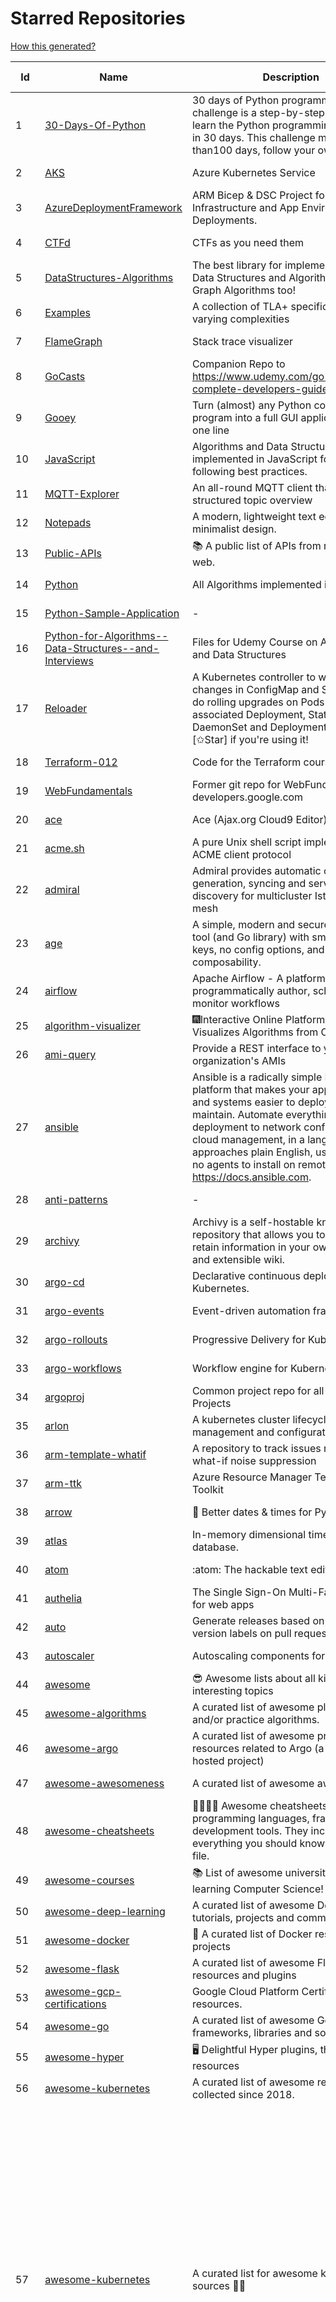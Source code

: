 # Starred Repositories  
[How this generated?](../master/USAGE.md)  
  
| Id 			| Name			| Description | Star Counts | Topics/Tags   | Last Updated 	|  
| ----------- | ----------- 	| ----------- | ----------- | ----------- 	| -----------   |  
|1|[30-Days-Of-Python](https://github.com/Asabeneh/30-Days-Of-Python.git)|30 days of Python programming challenge is a step-by-step guide to learn the Python programming language in 30 days. This challenge may take more than100 days, follow your own pace. |16274||17-11-2021|  
|2|[AKS](https://github.com/Azure/AKS.git)|Azure Kubernetes Service|1617||7-11-2022|  
|3|[AzureDeploymentFramework](https://github.com/brwilkinson/AzureDeploymentFramework.git)|ARM Bicep & DSC Project for Azure Infrastructure and App Environment Deployments.|81||12-9-2022|  
|4|[CTFd](https://github.com/CTFd/CTFd.git)|CTFs as you need them|4310||6-11-2022|  
|5|[DataStructures-Algorithms](https://github.com/rachitiitr/DataStructures-Algorithms.git)|The best library for implementation of all Data Structures and Algorithms - Trees + Graph Algorithms too!|2399|||  
|6|[Examples](https://github.com/tlaplus/Examples.git)|A collection of TLA+ specifications of varying complexities|984||1-10-2022|  
|7|[FlameGraph](https://github.com/brendangregg/FlameGraph.git)|Stack trace visualizer|13847||18-9-2022|  
|8|[GoCasts](https://github.com/StephenGrider/GoCasts.git)|Companion Repo to https://www.udemy.com/go-the-complete-developers-guide/|1815||25-8-2017|  
|9|[Gooey](https://github.com/chriskiehl/Gooey.git)|Turn (almost) any Python command line program into a full GUI application with one line|16896||8-5-2022|  
|10|[JavaScript](https://github.com/TheAlgorithms/JavaScript.git)|Algorithms and Data Structures implemented in JavaScript for beginners, following best practices.|23689||13-11-2022|  
|11|[MQTT-Explorer](https://github.com/thomasnordquist/MQTT-Explorer.git)|An all-round MQTT client that provides a structured topic overview|2040||27-2-2022|  
|12|[Notepads](https://github.com/0x7c13/Notepads.git)|A modern, lightweight text editor with a minimalist design.|6859||7-6-2022|  
|13|[Public-APIs](https://github.com/n0shake/Public-APIs.git)|📚 A public list of APIs from round the web.|19102||11-11-2022|  
|14|[Python](https://github.com/TheAlgorithms/Python.git)|All Algorithms implemented in Python|148088||10-11-2022|  
|15|[Python-Sample-Application](https://github.com/uber/Python-Sample-Application.git)|-|362||9-3-2015|  
|16|[Python-for-Algorithms--Data-Structures--and-Interviews](https://github.com/jmportilla/Python-for-Algorithms--Data-Structures--and-Interviews.git)|Files for Udemy Course on Algorithms and Data Structures|2186||1-7-2022|  
|17|[Reloader](https://github.com/stakater/Reloader.git)|A Kubernetes controller to watch changes in ConfigMap and Secrets and do rolling upgrades on Pods with their associated Deployment, StatefulSet, DaemonSet and DeploymentConfig – [✩Star] if you're using it!|4305||10-10-2022|  
|18|[Terraform-012](https://github.com/addamstj/Terraform-012.git)|Code for the Terraform course|75||6-7-2020|  
|19|[WebFundamentals](https://github.com/google/WebFundamentals.git)|Former git repo for WebFundamentals on developers.google.com|13576||10-8-2022|  
|20|[ace](https://github.com/ajaxorg/ace.git)|Ace (Ajax.org Cloud9 Editor)|25060||11-11-2022|  
|21|[acme.sh](https://github.com/acmesh-official/acme.sh.git)|A pure Unix shell script implementing ACME client protocol|29200||24-10-2022|  
|22|[admiral](https://github.com/istio-ecosystem/admiral.git)|Admiral provides automatic configuration generation, syncing and service discovery for multicluster Istio service mesh|490||9-11-2022|  
|23|[age](https://github.com/FiloSottile/age.git)|A simple, modern and secure encryption tool (and Go library) with small explicit keys, no config options, and UNIX-style composability.|12038||28-10-2022|  
|24|[airflow](https://github.com/apache/airflow.git)|Apache Airflow - A platform to programmatically author, schedule, and monitor workflows|28152||13-11-2022|  
|25|[algorithm-visualizer](https://github.com/algorithm-visualizer/algorithm-visualizer.git)|:fireworks:Interactive Online Platform that Visualizes Algorithms from Code|40409||13-4-2022|  
|26|[ami-query](https://github.com/intuit/ami-query.git)|Provide a REST interface to your organization's AMIs|39||31-8-2020|  
|27|[ansible](https://github.com/ansible/ansible.git)|Ansible is a radically simple IT automation platform that makes your applications and systems easier to deploy and maintain. Automate everything from code deployment to network configuration to cloud management, in a language that approaches plain English, using SSH, with no agents to install on remote systems. https://docs.ansible.com.|55406||11-11-2022|  
|28|[anti-patterns](https://github.com/tonybaloney/anti-patterns.git)|-|111||15-7-2022|  
|29|[archivy](https://github.com/archivy/archivy.git)|Archivy is a self-hostable knowledge repository that allows you to learn and retain information in your own personal and extensible wiki.|2930||8-9-2022|  
|30|[argo-cd](https://github.com/argoproj/argo-cd.git)|Declarative continuous deployment for Kubernetes.|11206||9-11-2022|  
|31|[argo-events](https://github.com/argoproj/argo-events.git)|Event-driven automation framework|1724||12-11-2022|  
|32|[argo-rollouts](https://github.com/argoproj/argo-rollouts.git)|Progressive Delivery for Kubernetes|1797||12-11-2022|  
|33|[argo-workflows](https://github.com/argoproj/argo-workflows.git)|Workflow engine for Kubernetes|12046||13-11-2022|  
|34|[argoproj](https://github.com/argoproj/argoproj.git)|Common project repo for all Argo Projects|361||11-10-2022|  
|35|[arlon](https://github.com/arlonproj/arlon.git)|A kubernetes cluster lifecycle management and configuration tool|103||11-11-2022|  
|36|[arm-template-whatif](https://github.com/Azure/arm-template-whatif.git)|A repository to track issues related to what-if noise suppression|65||2-8-2022|  
|37|[arm-ttk](https://github.com/Azure/arm-ttk.git)|Azure Resource Manager Template Toolkit|352||11-11-2022|  
|38|[arrow](https://github.com/arrow-py/arrow.git)|🏹 Better dates & times for Python|8115||3-11-2022|  
|39|[atlas](https://github.com/Netflix/atlas.git)|In-memory dimensional time series database.|3158||13-11-2022|  
|40|[atom](https://github.com/atom/atom.git)|:atom: The hackable text editor|58686||10-11-2022|  
|41|[authelia](https://github.com/authelia/authelia.git)|The Single Sign-On Multi-Factor portal for web apps|14635||13-11-2022|  
|42|[auto](https://github.com/intuit/auto.git)|Generate releases based on semantic version labels on pull requests.|1851||13-9-2022|  
|43|[autoscaler](https://github.com/kubernetes/autoscaler.git)|Autoscaling components for Kubernetes|6259||8-11-2022|  
|44|[awesome](https://github.com/sindresorhus/awesome.git)|😎 Awesome lists about all kinds of interesting topics|225374||27-9-2022|  
|45|[awesome-algorithms](https://github.com/tayllan/awesome-algorithms.git)|A curated list of awesome places to learn and/or practice algorithms.|12600||9-5-2022|  
|46|[awesome-argo](https://github.com/terrytangyuan/awesome-argo.git)|A curated list of awesome projects and resources related to Argo (a CNCF hosted project)|957||12-11-2022|  
|47|[awesome-awesomeness](https://github.com/bayandin/awesome-awesomeness.git)|A curated list of awesome awesomeness|29509||24-3-2022|  
|48|[awesome-cheatsheets](https://github.com/LeCoupa/awesome-cheatsheets.git)|👩‍💻👨‍💻 Awesome cheatsheets for popular programming languages, frameworks and development tools. They include everything you should know in one single file.|31284||28-8-2022|  
|49|[awesome-courses](https://github.com/prakhar1989/awesome-courses.git)|:books: List of awesome university courses for learning Computer Science!|43780||12-11-2022|  
|50|[awesome-deep-learning](https://github.com/ChristosChristofidis/awesome-deep-learning.git)|A curated list of awesome Deep Learning tutorials, projects and communities.|19745||8-5-2022|  
|51|[awesome-docker](https://github.com/veggiemonk/awesome-docker.git)|:whale: A curated list of Docker resources and projects|23375||4-11-2022|  
|52|[awesome-flask](https://github.com/humiaozuzu/awesome-flask.git)|A curated list of awesome Flask resources and plugins|10967||17-9-2019|  
|53|[awesome-gcp-certifications](https://github.com/sathishvj/awesome-gcp-certifications.git)|Google Cloud Platform Certification resources.|2825||3-11-2022|  
|54|[awesome-go](https://github.com/avelino/awesome-go.git)|A curated list of awesome Go frameworks, libraries and software|90669|||  
|55|[awesome-hyper](https://github.com/bnb/awesome-hyper.git)|🖥 Delightful Hyper plugins, themes, and resources|10091||13-7-2021|  
|56|[awesome-kubernetes](https://github.com/nubenetes/awesome-kubernetes.git)|A curated list of awesome references collected since 2018.|356||6-11-2022|  
|57|[awesome-kubernetes](https://github.com/ramitsurana/awesome-kubernetes.git)|A curated list for awesome kubernetes sources :ship::tada:|13217|kubernetes, minikube, meetup, resource, kubernetes-sources, google-cloud, kubernetes-cluster, deploy-kubernetes, aws, enterprise-kubernetes-products, monitoring-kubernetes, azure, schedule, google-kubernetes, docker, cloud-providers, books, machine-learning|12-10-2022|  
|58|[awesome-macOS](https://github.com/iCHAIT/awesome-macOS.git)|  A curated list of awesome applications, softwares, tools and shiny things for macOS.|13540||3-11-2022|  
|59|[awesome-machine-learning](https://github.com/josephmisiti/awesome-machine-learning.git)|A curated list of awesome Machine Learning frameworks, libraries and software.|56681||6-11-2022|  
|60|[awesome-macos-command-line](https://github.com/herrbischoff/awesome-macos-command-line.git)|Use your macOS terminal shell to do awesome things.|26562||2-9-2021|  
|61|[awesome-microservices](https://github.com/mfornos/awesome-microservices.git)|A curated list of Microservice Architecture related principles and technologies.|11559||1-9-2022|  
|62|[awesome-pentest](https://github.com/enaqx/awesome-pentest.git)|A collection of awesome penetration testing resources, tools and other shiny things|17215||25-8-2022|  
|63|[awesome-python](https://github.com/vinta/awesome-python.git)|A curated list of awesome Python frameworks, libraries, software and resources|146731||24-10-2022|  
|64|[awesome-python-applications](https://github.com/mahmoud/awesome-python-applications.git)|💿 Free software that works great, and also happens to be open-source Python. |14066||10-7-2022|  
|65|[awesome-readme](https://github.com/matiassingers/awesome-readme.git)|A curated list of awesome READMEs|13265||26-10-2022|  
|66|[awesome-sanic](https://github.com/mekicha/awesome-sanic.git)|A curated list of awesome Sanic resources and extensions|606||26-10-2022|  
|67|[awesome-selfhosted](https://github.com/awesome-selfhosted/awesome-selfhosted.git)|A list of Free Software network services and web applications which can be hosted on your own servers|108156||11-11-2022|  
|68|[awesome-shell](https://github.com/alebcay/awesome-shell.git)|A curated list of awesome command-line frameworks, toolkits, guides and gizmos. Inspired by awesome-php.|25450||27-4-2022|  
|69|[awesome-sre](https://github.com/dastergon/awesome-sre.git)|A curated list of Site Reliability and Production Engineering resources.|9182||8-10-2022|  
|70|[awesome-sysadmin](https://github.com/awesome-foss/awesome-sysadmin.git)|A curated list of amazingly awesome open source sysadmin resources.|15668||13-11-2022|  
|71|[awesome-vscode](https://github.com/viatsko/awesome-vscode.git)|🎨 A curated list of delightful VS Code packages and resources.|21398||11-8-2022|  
|72|[awless](https://github.com/wallix/awless.git)|A Mighty CLI for AWS|4876||10-12-2018|  
|73|[aws-cdk](https://github.com/aws/aws-cdk.git)|The AWS Cloud Development Kit is a framework for defining cloud infrastructure in code|9482||12-11-2022|  
|74|[aws-cli](https://github.com/aws/aws-cli.git)|Universal Command Line Interface for Amazon Web Services|13096||11-11-2022|  
|75|[aws-cloudformation-user-guide](https://github.com/awsdocs/aws-cloudformation-user-guide.git)|The open source version of the AWS CloudFormation User Guide|679||12-9-2022|  
|76|[aws-eks-best-practices](https://github.com/aws/aws-eks-best-practices.git)|A best practices guide for day 2 operations, including operational excellence, security, reliability, performance efficiency, and cost optimization.|1168||8-11-2022|  
|77|[aws-eks-kubernetes-masterclass](https://github.com/stacksimplify/aws-eks-kubernetes-masterclass.git)|AWS EKS Kubernetes - Masterclass   DevOps, Microservices|632||3-3-2022|  
|78|[aws-load-balancer-controller](https://github.com/kubernetes-sigs/aws-load-balancer-controller.git)|A Kubernetes controller for Elastic Load Balancers|3106||11-11-2022|  
|79|[azkaban](https://github.com/azkaban/azkaban.git)|Azkaban workflow manager.|4166||9-11-2022|  
|80|[azure-cli](https://github.com/Azure/azure-cli.git)|Azure Command-Line Interface|3310||11-11-2022|  
|81|[azure-docs-bicep-samples](https://github.com/Azure/azure-docs-bicep-samples.git)|-|40||1-11-2022|  
|82|[azure-functions-host](https://github.com/Azure/azure-functions-host.git)|The host/runtime that powers Azure Functions|1771||12-11-2022|  
|83|[azure-powershell](https://github.com/Azure/azure-powershell.git)|Microsoft Azure PowerShell|3353||11-11-2022|  
|84|[azure-quickstart-templates](https://github.com/Azure/azure-quickstart-templates.git)|Azure Quickstart Templates|12296||10-11-2022|  
|85|[azure-sdk-for-python](https://github.com/Azure/azure-sdk-for-python.git)|This repository is for active development of the Azure SDK for Python. For consumers of the SDK we recommend visiting our public developer docs at https://docs.microsoft.com/python/azure/ or our versioned developer docs at https://azure.github.io/azure-sdk-for-python. |3291||12-11-2022|  
|86|[azure4everyone-samples](https://github.com/MarczakIO/azure4everyone-samples.git)|-|198||12-2-2022|  
|87|[backstage](https://github.com/backstage/backstage.git)|Backstage is an open platform for building developer portals|19188||13-11-2022|  
|88|[badges](https://github.com/Naereen/badges.git)|:pencil: Markdown code for lots of small badges :ribbon: :pushpin: (shields.io, forthebadge.com etc) :sunglasses:. Contributions are welcome! Please add yours!|3628|||  
|89|[bat](https://github.com/sharkdp/bat.git)|A cat(1) clone with wings.|38098||4-11-2022|  
|90|[bcc](https://github.com/iovisor/bcc.git)|BCC - Tools for BPF-based Linux IO analysis, networking, monitoring, and more|15938||11-11-2022|  
|91|[benten](https://github.com/intuit/benten.git)|Chatbot Development Framework (with Slack integration for Jira and Jenkins)|130||31-3-2021|  
|92|[black](https://github.com/psf/black.git)|The uncompromising Python code formatter|30176||12-11-2022|  
|93|[blackfriday](https://github.com/russross/blackfriday.git)|Blackfriday: a markdown processor for Go|5039||27-10-2020|  
|94|[bokeh](https://github.com/bokeh/bokeh.git)|Interactive Data Visualization in the browser, from  Python|16885||13-11-2022|  
|95|[boto3](https://github.com/boto/boto3.git)|AWS SDK for Python|7690||11-11-2022|  
|96|[boulder](https://github.com/letsencrypt/boulder.git)|An ACME-based certificate authority, written in Go. |4459||9-11-2022|  
|97|[boundary](https://github.com/hashicorp/boundary.git)|Boundary enables identity-based access management for dynamic infrastructure. |3465||11-11-2022|  
|98|[brooklin](https://github.com/linkedin/brooklin.git)|An extensible distributed system for reliable nearline data streaming at scale|797||27-9-2022|  
|99|[brotli](https://github.com/google/brotli.git)|Brotli compression format|11615||25-10-2022|  
|100|[build-your-own-x](https://github.com/codecrafters-io/build-your-own-x.git)|Master programming by recreating your favorite technologies from scratch.|172102||29-10-2022|  
|101|[caddy](https://github.com/caddyserver/caddy.git)|Fast and extensible multi-platform HTTP/1-2-3 web server with automatic HTTPS|44227||8-11-2022|  
|102|[cdk8s](https://github.com/cdk8s-team/cdk8s.git)|Define Kubernetes native apps and abstractions using object-oriented programming|3309||13-11-2022|  
|103|[cdnjs](https://github.com/cdnjs/cdnjs.git)|🤖 CDN assets - The #1 free and open source CDN built to make life easier for developers.|9694||13-11-2022|  
|104|[celery](https://github.com/celery/celery.git)|Distributed Task Queue (development branch)|20414||13-11-2022|  
|105|[cert-manager](https://github.com/cert-manager/cert-manager.git)|Automatically provision and manage TLS certificates in Kubernetes|9611||10-11-2022|  
|106|[cfssl](https://github.com/cloudflare/cfssl.git)|CFSSL: Cloudflare's PKI and TLS toolkit|7411||7-11-2022|  
|107|[chalice](https://github.com/aws/chalice.git)|Python Serverless Microframework for AWS|9298||1-9-2022|  
|108|[chaos-mesh](https://github.com/chaos-mesh/chaos-mesh.git)|A Chaos Engineering Platform for Kubernetes.|5302||13-11-2022|  
|109|[chaosmonkey](https://github.com/Netflix/chaosmonkey.git)|Chaos Monkey is a resiliency tool that helps applications tolerate random instance failures.|12892||30-10-2020|  
|110|[chartmuseum](https://github.com/helm/chartmuseum.git)|Host your own Helm Chart Repository|3015|||  
|111|[charts](https://github.com/helm/charts.git)|⚠️(OBSOLETE) Curated applications for Kubernetes|15454||21-12-2021|  
|112|[cheat.sh](https://github.com/chubin/cheat.sh.git)|the only cheat sheet you need|31177||18-4-2022|  
|113|[checkov](https://github.com/bridgecrewio/checkov.git)|Prevent cloud misconfigurations and find vulnerabilities during build-time in infrastructure as code, container images and open source packages with Checkov by Bridgecrew.|4895||13-11-2022|  
|114|[chef](https://github.com/chef/chef.git)|Chef Infra, a powerful automation platform that transforms infrastructure into code automating how infrastructure is configured, deployed and managed across any environment, at any scale|7055||11-11-2022|  
|115|[cilium](https://github.com/cilium/cilium.git)|eBPF-based Networking, Security, and Observability|13491||12-11-2022|  
|116|[clair](https://github.com/quay/clair.git)|Vulnerability Static Analysis for Containers|9160||11-11-2022|  
|117|[cli](https://github.com/snyk/cli.git)|Snyk CLI scans and monitors your projects for security vulnerabilities.|4199||13-11-2022|  
|118|[cli](https://github.com/cli/cli.git)|GitHub’s official command line tool|30419||10-11-2022|  
|119|[cli-spinners](https://github.com/sindresorhus/cli-spinners.git)|Spinners for use in the terminal|2058||24-7-2022|  
|120|[cli53](https://github.com/barnybug/cli53.git)|Command line tool for Amazon Route 53|1823||8-4-2022|  
|121|[click](https://github.com/pallets/click.git)|Python composable command line interface toolkit|13173||1-11-2022|  
|122|[cloud-custodian](https://github.com/cloud-custodian/cloud-custodian.git)|Rules engine for cloud security, cost optimization, and governance, DSL in yaml for policies to query, filter, and take actions on resources|4510||9-11-2022|  
|123|[cobra](https://github.com/spf13/cobra.git)|A Commander for modern Go CLI interactions|29460|||  
|124|[codebytere.github.io](https://github.com/codebytere/codebytere.github.io.git)|personal website|465||15-9-2022|  
|125|[codesearch](https://github.com/google/codesearch.git)|Fast, indexed regexp search over large file trees|3198||29-3-2020|  
|126|[compose](https://github.com/docker/compose.git)|Define and run multi-container applications with Docker|27699||8-11-2022|  
|127|[computer-science](https://github.com/ossu/computer-science.git)|:mortar_board: Path to a free self-taught education in Computer Science!|127745||13-10-2022|  
|128|[consul](https://github.com/hashicorp/consul.git)|Consul is a distributed, highly available, and data center aware solution to connect and configure applications across dynamic, distributed infrastructure.|25642||11-11-2022|  
|129|[containerd](https://github.com/containerd/containerd.git)|An open and reliable container runtime|12480||11-11-2022|  
|130|[core](https://github.com/home-assistant/core.git)|:house_with_garden: Open source home automation that puts local control and privacy first.|56033||13-11-2022|  
|131|[coredns](https://github.com/coredns/coredns.git)|CoreDNS is a DNS server that chains plugins|9960||10-11-2022|  
|132|[crouton](https://github.com/dnschneid/crouton.git)|Chromium OS Universal Chroot Environment|8216||26-10-2022|  
|133|[cruise-control](https://github.com/linkedin/cruise-control.git)|Cruise-control is the first of its kind to fully automate the dynamic workload rebalance and self-healing of a Kafka cluster. It provides great value to Kafka users by simplifying the operation of Kafka clusters.|2307||21-10-2022|  
|134|[curl](https://github.com/curl/curl.git)|A command line tool and library for transferring data with URL syntax, supporting DICT, FILE, FTP, FTPS, GOPHER, GOPHERS, HTTP, HTTPS, IMAP, IMAPS, LDAP, LDAPS, MQTT, POP3, POP3S, RTMP, RTMPS, RTSP, SCP, SFTP, SMB, SMBS, SMTP, SMTPS, TELNET and TFTP. libcurl offers a myriad of powerful features|27415||11-11-2022|  
|135|[dailybot](https://github.com/sapumar/dailybot.git)|Simple telegram bot to remind about the daily stand up|8||23-12-2021|  
|136|[dapr](https://github.com/dapr/dapr.git)|Dapr is a portable, event-driven, runtime for building distributed applications across cloud and edge.|19800|||  
|137|[dashboard](https://github.com/kubernetes/dashboard.git)|General-purpose web UI for Kubernetes clusters|11855||13-11-2022|  
|138|[datamodel-code-generator](https://github.com/koxudaxi/datamodel-code-generator.git)|Pydantic model generator for easy conversion of JSON, OpenAPI, JSON Schema, and YAML data sources.|1260||12-11-2022|  
|139|[deepdiff](https://github.com/seperman/deepdiff.git)|DeepDiff: Deep Difference and search of any Python object/data. DeepHash: Hash of any object based on its contents. Delta: Use deltas to reconstruct objects by adding deltas together.|1515||18-10-2022|  
|140|[devops-exercises](https://github.com/bregman-arie/devops-exercises.git)|Linux, Jenkins, AWS, SRE, Prometheus, Docker, Python, Ansible, Git, Kubernetes, Terraform, OpenStack, SQL, NoSQL, Azure, GCP, DNS, Elastic, Network, Virtualization. DevOps Interview Questions|33459||12-11-2022|  
|141|[diagrams](https://github.com/mingrammer/diagrams.git)|:art: Diagram as Code for prototyping cloud system architectures|26707||9-11-2022|  
|142|[discourse](https://github.com/discourse/discourse.git)|A platform for community discussion. Free, open, simple.|36817||11-11-2022|  
|143|[dive](https://github.com/wagoodman/dive.git)|A tool for exploring each layer in a docker image|34424||2-7-2021|  
|144|[django](https://github.com/django/django.git)|The Web framework for perfectionists with deadlines.|67271||11-11-2022|  
|145|[django-health-check](https://github.com/revsys/django-health-check.git)|a pluggable app that runs a full check on the deployment, using a number of plugins to check e.g. database, queue server, celery processes, etc.|911||8-11-2022|  
|146|[dns](https://github.com/miekg/dns.git)|DNS library in Go|6592||12-11-2022|  
|147|[dnscontrol](https://github.com/StackExchange/dnscontrol.git)|Synchronize your DNS to multiple providers from a simple DSL|2388||9-11-2022|  
|148|[docker-cheat-sheet](https://github.com/wsargent/docker-cheat-sheet.git)|Docker Cheat Sheet|21208||23-6-2022|  
|149|[docker_practice](https://github.com/yeasy/docker_practice.git)|Learn and understand Docker&Container technologies, with real DevOps practice!|21377||12-11-2022|  
|150|[dockerfiles](https://github.com/jessfraz/dockerfiles.git)|Various Dockerfiles I use on the desktop and on servers.|12844||27-3-2021|  
|151|[doitlive](https://github.com/sloria/doitlive.git)|Because sometimes you need to do it live|3209||14-8-2022|  
|152|[dokku](https://github.com/dokku/dokku.git)|A docker-powered PaaS that helps you build and manage the lifecycle of applications|23876||9-11-2022|  
|153|[draft-classic](https://github.com/Azure/draft-classic.git)|A tool for developers to create cloud-native applications on Kubernetes.|3947||26-2-2020|  
|154|[drawio](https://github.com/jgraph/drawio.git)|draw.io is a JavaScript, client-side editor for general diagramming and whiteboarding|31996||7-11-2022|  
|155|[driftctl](https://github.com/snyk/driftctl.git)|Detect, track and alert on infrastructure drift|2021||8-11-2022|  
|156|[echo](https://github.com/labstack/echo.git)|High performance, minimalist Go web framework|24171||12-11-2022|  
|157|[ecs-refarch-service-discovery](https://github.com/awslabs/ecs-refarch-service-discovery.git)|An EC2 Container Service Reference Architecture for providing Service Discovery to containers using CloudWatch Events, Lambda and Route 53 private hosted zones. |441||25-7-2016|  
|158|[eks-anywhere](https://github.com/aws/eks-anywhere.git)|Run Amazon EKS on your own infrastructure 🚀|1657||12-11-2022|  
|159|[elasticsearch](https://github.com/elastic/elasticsearch.git)|Free and Open, Distributed, RESTful Search Engine|61827|||  
|160|[emissary](https://github.com/emissary-ingress/emissary.git)|open source Kubernetes-native API gateway for microservices built on the Envoy Proxy|3927||11-11-2022|  
|161|[eng-practices](https://github.com/google/eng-practices.git)|Google's Engineering Practices documentation|18898||17-8-2022|  
|162|[engineering-blogs](https://github.com/kilimchoi/engineering-blogs.git)|A curated list of engineering blogs|22407||28-10-2022|  
|163|[envoy](https://github.com/envoyproxy/envoy.git)|Cloud-native high-performance edge/middle/service proxy|20882||11-11-2022|  
|164|[eruda](https://github.com/liriliri/eruda.git)|Console for mobile browsers|13083||26-8-2022|  
|165|[etcd](https://github.com/etcd-io/etcd.git)|Distributed reliable key-value store for the most critical data of a distributed system|41774||13-11-2022|  
|166|[ewd998](https://github.com/tlaplus-workshops/ewd998.git)|Distributed termination detection on a ring, due to Shmuel Safra:|28||28-10-2022|  
|167|[examples](https://github.com/kubernetes/examples.git)|Kubernetes application example tutorials|5253||21-7-2022|  
|168|[external-dns](https://github.com/kubernetes-sigs/external-dns.git)|Configure external DNS servers (AWS Route53, Google CloudDNS and others) for Kubernetes Ingresses and Services|5798||10-11-2022|  
|169|[faas](https://github.com/openfaas/faas.git)|OpenFaaS - Serverless Functions Made Simple|22328||24-10-2022|  
|170|[face_recognition](https://github.com/ageitgey/face_recognition.git)|The world's simplest facial recognition api for Python and the command line|46416||10-6-2022|  
|171|[faker](https://github.com/joke2k/faker.git)|Faker is a Python package that generates fake data for you.|15019||7-11-2022|  
|172|[falcon](https://github.com/falconry/falcon.git)|The no-magic web data plane API and microservices framework for Python developers, with a focus on reliability, correctness, and performance at scale.|8937||5-11-2022|  
|173|[fastapi](https://github.com/tiangolo/fastapi.git)|FastAPI framework, high performance, easy to learn, fast to code, ready for production|51504||13-11-2022|  
|174|[fasthttp](https://github.com/valyala/fasthttp.git)|Fast HTTP package for Go. Tuned for high performance. Zero memory allocations in hot paths. Up to 10x faster than net/http|18668||3-11-2022|  
|175|[fd](https://github.com/sharkdp/fd.git)|A simple, fast and user-friendly alternative to 'find'|25271||12-11-2022|  
|176|[first-contributions](https://github.com/firstcontributions/first-contributions.git)|🚀✨ Help beginners to contribute to open source projects|29931||13-11-2022|  
|177|[fish-shell](https://github.com/fish-shell/fish-shell.git)|The user-friendly command line shell.|19869||12-11-2022|  
|178|[flamethrower](https://github.com/DNS-OARC/flamethrower.git)|a DNS performance and functional testing utility supporting UDP, TCP, DoT and DoH (by @ns1labs)|262||5-7-2022|  
|179|[flasgger](https://github.com/flasgger/flasgger.git)|Easy OpenAPI specs and Swagger UI for your Flask API|3106||21-1-2022|  
|180|[flask](https://github.com/pallets/flask.git)|The Python micro framework for building web applications.|61073||30-10-2022|  
|181|[flask-celery-example](https://github.com/miguelgrinberg/flask-celery-example.git)|This repository contains the example code for my blog article Using Celery with Flask.|1106||12-9-2021|  
|182|[flask-swagger-ui](https://github.com/sveint/flask-swagger-ui.git)|Swagger UI blueprint for flask|151||24-5-2022|  
|183|[flower](https://github.com/mher/flower.git)|Real-time monitor and web admin for Celery distributed task queue|5438||9-9-2022|  
|184|[flux](https://github.com/fluxcd/flux.git)|Successor: https://github.com/fluxcd/flux2|6950||1-11-2022|  
|185|[forcediphttpsadapter](https://github.com/Roadmaster/forcediphttpsadapter.git)|A requests TransportAdapter allowing to force a specific IP for HTTPS connections.|43||1-11-2021|  
|186|[fortio](https://github.com/fortio/fortio.git)|Fortio load testing library, command line tool, advanced echo server and web UI in go (golang). Allows to specify a set query-per-second load and record latency histograms and other useful stats.|2746||12-11-2022|  
|187|[fortio-operator](https://github.com/verfio/fortio-operator.git)|Load Testing Operator within the Kubernetes cluster and outside of it.|37||18-3-2019|  
|188|[free-for-dev](https://github.com/ripienaar/free-for-dev.git)|A list of SaaS, PaaS and IaaS offerings that have free tiers of interest to devops and infradev|61958||12-11-2022|  
|189|[fucking-algorithm](https://github.com/labuladong/fucking-algorithm.git)|刷算法全靠套路，认准 labuladong 就够了！English version supported! Crack LeetCode, not only how, but also why. |111806||12-11-2022|  
|190|[game_control](https://github.com/ChoudharyChanchal/game_control.git)|-|745||19-7-2020|  
|191|[gcsfuse](https://github.com/GoogleCloudPlatform/gcsfuse.git)|A user-space file system for interacting with Google Cloud Storage|1556||9-11-2022|  
|192|[gin](https://github.com/gin-gonic/gin.git)|Gin is a HTTP web framework written in Go (Golang). It features a Martini-like API with much better performance -- up to 40 times faster. If you need smashing performance, get yourself some Gin.|64307||9-11-2022|  
|193|[git-standup](https://github.com/kamranahmedse/git-standup.git)|Recall what you did on the last working day. Psst! or be nosy and find what someone else in your team did ;-)|7261||30-9-2021|  
|194|[gitbook](https://github.com/GitbookIO/gitbook.git)|📝 Modern documentation format and toolchain using Git and Markdown|25169||27-12-2018|  
|195|[github-cheat-sheet](https://github.com/tiimgreen/github-cheat-sheet.git)|A list of cool features of Git and GitHub.|37786||28-5-2022|  
|196|[github-readme-stats](https://github.com/anuraghazra/github-readme-stats.git)|:zap: Dynamically generated stats for your github readmes|47955||29-10-2022|  
|197|[gitignore](https://github.com/github/gitignore.git)|A collection of useful .gitignore templates|140658|||  
|198|[gitops-engine](https://github.com/argoproj/gitops-engine.git)|Democratizing GitOps|1433||8-11-2022|  
|199|[gitui](https://github.com/extrawurst/gitui.git)|Blazing 💥 fast terminal-ui for git written in rust 🦀|11320||8-11-2022|  
|200|[gloo](https://github.com/solo-io/gloo.git)|The Feature-rich, Kubernetes-native, Next-Generation API Gateway Built on Envoy|3606||11-11-2022|  
|201|[go-fuzz](https://github.com/dvyukov/go-fuzz.git)|Randomized testing for Go|4503||26-7-2022|  
|202|[go-github](https://github.com/google/go-github.git)|Go library for accessing the GitHub v3 API|8934||9-11-2022|  
|203|[go-leetcode](https://github.com/austingebauer/go-leetcode.git)|A collection of 100+ popular LeetCode problems solved in Go.|1737||10-3-2021|  
|204|[go-metrics](https://github.com/rcrowley/go-metrics.git)|Go port of Coda Hale's Metrics library|3309||27-12-2020|  
|205|[go-restful](https://github.com/emicklei/go-restful.git)|package for building REST-style Web Services using Go|4633||11-11-2022|  
|206|[go-spew](https://github.com/davecgh/go-spew.git)|Implements a deep pretty printer for Go data structures to aid in debugging|5362||30-8-2018|  
|207|[gobgp](https://github.com/osrg/gobgp.git)|BGP implemented in the Go Programming Language|3040||2-11-2022|  
|208|[gods](https://github.com/emirpasic/gods.git)|GoDS (Go Data Structures) - Sets, Lists, Stacks, Maps, Trees, Queues, and much more|12793||17-10-2022|  
|209|[goldmark](https://github.com/yuin/goldmark.git)|:trophy: A markdown parser written in Go. Easy to extend, standard(CommonMark) compliant, well structured.|2408||12-11-2022|  
|210|[google-api-python-client](https://github.com/googleapis/google-api-python-client.git)|🐍 The official Python client library for Google's discovery based APIs.|6097||8-11-2022|  
|211|[google-cloud-python](https://github.com/googleapis/google-cloud-python.git)|Google Cloud Client Library for Python|4031|||  
|212|[google-maps-services-python](https://github.com/googlemaps/google-maps-services-python.git)|Python client library for Google Maps API Web Services|3720||9-11-2022|  
|213|[googlesre](https://github.com/google/googlesre.git)|-|84||4-4-2022|  
|214|[goreleaser](https://github.com/goreleaser/goreleaser.git)|Deliver Go binaries as fast and easily as possible|10892||12-11-2022|  
|215|[gotty](https://github.com/yudai/gotty.git)|Share your terminal as a web application|17266||13-12-2017|  
|216|[gotty](https://github.com/sorenisanerd/gotty.git)|Share your terminal as a web application|1657|||  
|217|[grafana](https://github.com/grafana/grafana.git)|The open and composable observability and data visualization platform. Visualize metrics, logs, and traces from multiple sources like Prometheus, Loki, Elasticsearch, InfluxDB, Postgres and many more. |52314||13-11-2022|  
|218|[grequests](https://github.com/spyoungtech/grequests.git)|Requests + Gevent = <3|4139||26-1-2022|  
|219|[grex](https://github.com/pemistahl/grex.git)|A command-line tool and Rust library for generating regular expressions from user-provided test cases|5699||8-11-2022|  
|220|[greykite](https://github.com/linkedin/greykite.git)|A flexible, intuitive and fast forecasting library|1625||31-8-2022|  
|221|[grumpy](https://github.com/giantswarm/grumpy.git)|Kubernetes Validation Admission Controller example|22||24-7-2020|  
|222|[guacamole-server](https://github.com/apache/guacamole-server.git)|Mirror of Apache Guacamole Server|2267||6-11-2022|  
|223|[halo](https://github.com/manrajgrover/halo.git)|💫 Beautiful spinners for terminal, IPython and Jupyter|2671||9-11-2020|  
|224|[haproxy](https://github.com/haproxy/haproxy.git)|HAProxy Load Balancer's development branch (mirror of git.haproxy.org)|3268||10-11-2022|  
|225|[helm](https://github.com/helm/helm.git)|The Kubernetes Package Manager|23021||8-11-2022|  
|226|[helm-git-repo](https://github.com/yks0000/helm-git-repo.git)|A Helm Repo (Automatically build index.yaml)|1||6-4-2021|  
|227|[helmfile](https://github.com/roboll/helmfile.git)|Deploy Kubernetes Helm Charts|3941||5-6-2022|  
|228|[hey](https://github.com/rakyll/hey.git)|HTTP load generator, ApacheBench (ab) replacement|14553||23-3-2021|  
|229|[homebrew-cask](https://github.com/Homebrew/homebrew-cask.git)|🍻 A CLI workflow for the administration of macOS applications distributed as binaries|19546||13-11-2022|  
|230|[how-web-works](https://github.com/vasanthk/how-web-works.git)|What happens behind the scenes when we type www.google.com in a browser?|10779||19-7-2022|  
|231|[howdoi](https://github.com/gleitz/howdoi.git)|instant coding answers via the command line|9741||12-11-2022|  
|232|[htmlq](https://github.com/mgdm/htmlq.git)|Like jq, but for HTML.|6187||13-10-2022|  
|233|[http-api-design](https://github.com/interagent/http-api-design.git)|HTTP API design guide extracted from work on the Heroku Platform API|13635||18-11-2021|  
|234|[http2smugl](https://github.com/neex/http2smugl.git)|-|463||7-7-2022|  
|235|[httpstat](https://github.com/reorx/httpstat.git)|curl statistics made simple|5259||11-10-2022|  
|236|[httpstat](https://github.com/davecheney/httpstat.git)|It's like curl -v, with colours. |6191||10-10-2021|  
|237|[hub](https://github.com/github/hub.git)|A command-line tool that makes git easier to use with GitHub.|22145||4-4-2022|  
|238|[hubot-slack](https://github.com/slackapi/hubot-slack.git)|Slack Developer Kit for Hubot|2282||25-10-2022|  
|239|[hugo](https://github.com/gohugoio/hugo.git)|The world’s fastest framework for building websites.|63641||10-11-2022|  
|240|[hygieia](https://github.com/hygieia/hygieia.git)|CapitalOne  DevOps Dashboard|3725||13-10-2022|  
|241|[hyper](https://github.com/vercel/hyper.git)|A terminal built on web technologies|39661|||  
|242|[influxdb](https://github.com/influxdata/influxdb.git)|Scalable datastore for metrics, events, and real-time analytics|24437||10-11-2022|  
|243|[ingress-nginx](https://github.com/kubernetes/ingress-nginx.git)|Ingress-NGINX Controller for Kubernetes|13826||13-11-2022|  
|244|[interactive-coding-challenges](https://github.com/donnemartin/interactive-coding-challenges.git)|120+ interactive Python coding interview challenges (algorithms and data structures).  Includes Anki flashcards.|26498||5-8-2020|  
|245|[interview](https://github.com/mission-peace/interview.git)|Interview questions|10571|||  
|246|[interview](https://github.com/Olshansk/interview.git)|Everything you need to prepare for your technical interview|15882||14-9-2022|  
|247|[interviews](https://github.com/kdn251/interviews.git)|Everything you need to know to get the job.|58598||6-6-2020|  
|248|[ipvs](https://github.com/cloudflare/ipvs.git)|Package ipvs allows you to manage Linux IPVS services and destinations|82||23-11-2021|  
|249|[ipython](https://github.com/ipython/ipython.git)|Official repository for IPython itself. Other repos in the IPython organization contain things like the website, documentation builds, etc.|15582||9-11-2022|  
|250|[iris](https://github.com/linkedin/iris.git)|Iris is a highly configurable and flexible service for paging and messaging.|706||27-6-2022|  
|251|[iris](https://github.com/kataras/iris.git)|The fastest HTTP/2 Go Web Framework. New, modern, easy to learn. Fast development with Code you control. Unbeatable cost-performance ratio :leaves: :rocket:   谢谢   #golang|23206||9-11-2022|  
|252|[istio](https://github.com/istio/istio.git)|Connect, secure, control, and observe services.|31852||13-11-2022|  
|253|[javascript-algorithms](https://github.com/trekhleb/javascript-algorithms.git)|📝 Algorithms and data structures implemented in JavaScript with explanations and links to further readings|154599||10-11-2022|  
|254|[javascript-questions](https://github.com/lydiahallie/javascript-questions.git)|A long list of (advanced) JavaScript questions, and their explanations :sparkles:  |49405||29-8-2022|  
|255|[jellyfin](https://github.com/jellyfin/jellyfin.git)|The Free Software Media System|18153||13-11-2022|  
|256|[jira](https://github.com/go-jira/jira.git)|simple jira command line client in Go|2572||27-10-2022|  
|257|[jq](https://github.com/stedolan/jq.git)|Command-line JSON processor|23543||26-5-2022|  
|258|[jsonnet](https://github.com/google/jsonnet.git)|Jsonnet - The data templating language|5890||27-10-2022|  
|259|[jsonschema](https://github.com/python-jsonschema/jsonschema.git)|An implementation of the JSON Schema specification for Python|3904||11-11-2022|  
|260|[k2tf](https://github.com/sl1pm4t/k2tf.git)|Kubernetes YAML to Terraform HCL converter|942||29-5-2022|  
|261|[k3s](https://github.com/k3s-io/k3s.git)|Lightweight Kubernetes|21464||11-11-2022|  
|262|[k8s-conformance](https://github.com/cncf/k8s-conformance.git)|🧪CNCF K8s Conformance Working Group|714||10-11-2022|  
|263|[k9s](https://github.com/derailed/k9s.git)|🐶 Kubernetes CLI To Manage Your Clusters In Style!|18566||5-11-2022|  
|264|[kafka-monitor](https://github.com/linkedin/kafka-monitor.git)|Xinfra Monitor monitors the availability of Kafka clusters by producing synthetic workloads using end-to-end pipelines to obtain derived vital statistics - E2E latency, service produce/consume availability, offsets commit availability & latency, message loss rate and more.|1921||7-11-2022|  
|265|[kaniko](https://github.com/GoogleContainerTools/kaniko.git)|Build Container Images In Kubernetes|11345||10-11-2022|  
|266|[kapacitor](https://github.com/influxdata/kapacitor.git)|Open source framework for processing, monitoring, and alerting on time series data|2164||2-11-2022|  
|267|[katib](https://github.com/kubeflow/katib.git)|Repository for hyperparameter tuning|1247||11-11-2022|  
|268|[katran](https://github.com/facebookincubator/katran.git)|A high performance layer 4 load balancer|3909||10-11-2022|  
|269|[keras-yolo2](https://github.com/experiencor/keras-yolo2.git)|Easy training on custom dataset. Various backends (MobileNet and SqueezeNet) supported. A YOLO demo to detect raccoon run entirely in brower is accessible at https://git.io/vF7vI (not on Windows).|1705||31-12-2019|  
|270|[kind](https://github.com/kubernetes-sigs/kind.git)|Kubernetes IN Docker - local clusters for testing Kubernetes|10739||9-11-2022|  
|271|[kong](https://github.com/Kong/kong.git)|🦍 The Cloud-Native API Gateway |33339||11-11-2022|  
|272|[kopf](https://github.com/nolar/kopf.git)|A Python framework to write Kubernetes operators in just a few lines of code|1330||1-11-2022|  
|273|[kops](https://github.com/kubernetes/kops.git)|Kubernetes Operations (kOps) - Production Grade k8s Installation, Upgrades and Management|14472||13-11-2022|  
|274|[kraken](https://github.com/uber/kraken.git)|P2P Docker registry capable of distributing TBs of data in seconds|5224||13-10-2022|  
|275|[ksonnet](https://github.com/ksonnet/ksonnet.git)|A CLI-supported framework that streamlines writing and deployment of Kubernetes configurations to multiple clusters.|1156||5-2-2019|  
|276|[kube2iam](https://github.com/jtblin/kube2iam.git)|kube2iam  provides different AWS IAM roles for pods running on Kubernetes|1869||29-9-2022|  
|277|[kubectx](https://github.com/ahmetb/kubectx.git)|Faster way to switch between clusters and namespaces in kubectl|14105||24-10-2022|  
|278|[kubeflow](https://github.com/kubeflow/kubeflow.git)|Machine Learning Toolkit for Kubernetes|12015||11-11-2022|  
|279|[kubernetes](https://github.com/kubernetes/kubernetes.git)|Production-Grade Container Scheduling and Management|93681||13-11-2022|  
|280|[kubernetes-external-secrets](https://github.com/external-secrets/kubernetes-external-secrets.git)|Integrate external secret management systems with Kubernetes|2589||28-5-2022|  
|281|[kubernetes-handbook](https://github.com/rootsongjc/kubernetes-handbook.git)|Kubernetes中文指南/云原生应用架构实战手册 -  https://jimmysong.io/kubernetes-handbook|10367||16-9-2022|  
|282|[kubernetes-network-policy-recipes](https://github.com/ahmetb/kubernetes-network-policy-recipes.git)|Example recipes for Kubernetes Network Policies that you can just copy paste|4429||12-7-2022|  
|283|[kubernetes-the-hard-way](https://github.com/kelseyhightower/kubernetes-the-hard-way.git)|Bootstrap Kubernetes the hard way on Google Cloud Platform. No scripts.|33267||2-5-2021|  
|284|[kubescape](https://github.com/kubescape/kubescape.git)|Kubescape is a K8s open-source tool providing a multi-cloud K8s single pane of glass, including risk analysis, security compliance, RBAC visualizer and image vulnerabilities scanning. |7221||8-11-2022|  
|285|[kubesphere](https://github.com/kubesphere/kubesphere.git)|The container platform tailored for Kubernetes multi-cloud, datacenter, and edge management ⎈ 🖥 ☁️|11409||11-11-2022|  
|286|[kubespray](https://github.com/kubernetes-sigs/kubespray.git)|Deploy a Production Ready Kubernetes Cluster|13130||12-11-2022|  
|287|[kubetools](https://github.com/collabnix/kubetools.git)|Kubetools - Curated List of Kubernetes Tools|644||31-10-2022|  
|288|[kubewatch](https://github.com/vmware-archive/kubewatch.git)|Watch k8s events and trigger Handlers|2416||8-4-2022|  
|289|[kudu](https://github.com/projectkudu/kudu.git)|Kudu is the engine behind git/hg deployments, WebJobs, and various other features in Azure Web Sites. It can also run outside of Azure.|2980||9-11-2022|  
|290|[kustomize](https://github.com/kubernetes-sigs/kustomize.git)|Customization of kubernetes YAML configurations|9030|k8s-sig-cli, hacktoberfest|10-11-2022|  
|291|[labs](https://github.com/docker/labs.git)|This is a collection of tutorials for learning how to use Docker with various tools. Contributions welcome.|11005||18-4-2022|  
|292|[landscape](https://github.com/cncf/landscape.git)|🌄The Cloud Native Interactive Landscape filters and sorts hundreds of projects and products, and shows details including GitHub stars, funding or market cap, first and last commits, contributor counts, headquarters location, and recent tweets.|8564||9-11-2022|  
|293|[learn-python](https://github.com/trekhleb/learn-python.git)|📚 Playground and cheatsheet for learning Python. Collection of Python scripts that are split by topics and contain code examples with explanations.|13461||21-10-2022|  
|294|[learn-python3](https://github.com/jerry-git/learn-python3.git)|Jupyter notebooks for teaching/learning Python 3|5284||2-8-2020|  
|295|[learn-regex](https://github.com/ziishaned/learn-regex.git)|Learn regex the easy way|43082||1-2-2022|  
|296|[learnopencv](https://github.com/spmallick/learnopencv.git)|Learn OpenCV  : C++ and Python Examples|17404||11-11-2022|  
|297|[leetcode](https://github.com/gouthampradhan/leetcode.git)|Leetcode solutions|3098||11-11-2021|  
|298|[lens](https://github.com/lensapp/lens.git)|Lens - The way the world runs Kubernetes|19792||10-11-2022|  
|299|[leveldb](https://github.com/google/leveldb.git)|LevelDB is a fast key-value storage library written at Google that provides an ordered mapping from string keys to string values.|31170||18-7-2022|  
|300|[life](https://github.com/cheeaun/life.git)|Life - a timeline of important events in my life|2682||14-10-2018|  
|301|[linkedin-skill-assessments-quizzes](https://github.com/Ebazhanov/linkedin-skill-assessments-quizzes.git)|Full reference of LinkedIn answers 2022 for skill assessments (aws-lambda, rest-api, javascript, react, git, html, jquery, mongodb, java, Go, python, machine-learning, power-point) linkedin excel test lösungen, linkedin machine learning test LinkedIn test questions and answers |20267||13-11-2022|  
|302|[linkerd2](https://github.com/linkerd/linkerd2.git)|Ultralight, security-first service mesh for Kubernetes. Main repo for Linkerd 2.x.|9046||12-11-2022|  
|303|[linux](https://github.com/torvalds/linux.git)|Linux kernel source tree|141202||13-11-2022|  
|304|[linux-insides](https://github.com/0xAX/linux-insides.git)|A little bit about a linux kernel|27312||8-8-2022|  
|305|[localstack](https://github.com/localstack/localstack.git)|💻  A fully functional local AWS cloud stack. Develop and test your cloud & Serverless apps offline!|44720||13-11-2022|  
|306|[locust](https://github.com/locustio/locust.git)|Scalable load testing tool written in Python|20111||11-11-2022|  
|307|[logrus](https://github.com/sirupsen/logrus.git)|Structured, pluggable logging for Go.|21628||19-7-2022|  
|308|[lovefield](https://github.com/google/lovefield.git)|Lovefield is a relational database for web apps. Written in JavaScript, works cross-browser. Provides SQL-like APIs that are fast, safe, and easy to use.|6833||19-5-2020|  
|309|[machine](https://github.com/docker/machine.git)|Machine management for a container-centric world|6521||2-9-2019|  
|310|[managers-playbook](https://github.com/ksindi/managers-playbook.git)|:book: Heuristics for effective management|5032||23-4-2022|  
|311|[marathon](https://github.com/mesosphere/marathon.git)|Deploy and manage containers (including Docker) on top of Apache Mesos at scale.|4048||27-7-2021|  
|312|[markdown-here](https://github.com/adam-p/markdown-here.git)|Google Chrome, Firefox, and Thunderbird extension that lets you write email in Markdown and render it before sending.|57249||30-9-2018|  
|313|[mattermost-server](https://github.com/mattermost/mattermost-server.git)|Mattermost is an open source platform for secure collaboration across the entire software development lifecycle.|24272||11-11-2022|  
|314|[metallb](https://github.com/metallb/metallb.git)|A network load-balancer implementation for Kubernetes using standard routing protocols|5296|||  
|315|[microservices-demo](https://github.com/GoogleCloudPlatform/microservices-demo.git)|Sample cloud-native application with 10 microservices showcasing Kubernetes, Istio, and gRPC.|13200||10-11-2022|  
|316|[minikube](https://github.com/kubernetes/minikube.git)|Run Kubernetes locally|25118||11-11-2022|  
|317|[minio](https://github.com/minio/minio.git)|Multi-Cloud :cloud: Object Storage |36244||13-11-2022|  
|318|[miniserve](https://github.com/svenstaro/miniserve.git)|🌟 For when you really just want to serve some files over HTTP right now!|3786||11-11-2022|  
|319|[mkcert](https://github.com/FiloSottile/mkcert.git)|A simple zero-config tool to make locally trusted development certificates with any names you'd like.|38287||26-4-2022|  
|320|[moby](https://github.com/moby/moby.git)|Moby Project - a collaborative project for the container ecosystem to assemble container-based systems|64513||11-11-2022|  
|321|[monkey](https://github.com/bouk/monkey.git)|Monkey patching in Go|3071||9-12-2019|  
|322|[monorepo](https://github.com/mito-ds/monorepo.git)|The mitosheet package, trymito.io, and other public Mito code.|1321||11-11-2022|  
|323|[moto](https://github.com/spulec/moto.git)|A library that allows you to easily mock out tests based on AWS infrastructure.|6187||12-11-2022|  
|324|[mux](https://github.com/gorilla/mux.git)|A powerful HTTP router and URL matcher for building Go web servers with 🦍|17658||17-8-2022|  
|325|[my-mac-os](https://github.com/nikitavoloboev/my-mac-os.git)|List of applications and tools that make my macOS experience even more amazing|19137||12-4-2022|  
|326|[mypy](https://github.com/python/mypy.git)|Optional static typing for Python|14115||11-11-2022|  
|327|[nativefier](https://github.com/nativefier/nativefier.git)|Make any web page a desktop application|32041||7-11-2022|  
|328|[netdata](https://github.com/netdata/netdata.git)|Real-time performance monitoring, done right! https://www.netdata.cloud|61147||12-11-2022|  
|329|[nginx-admins-handbook](https://github.com/trimstray/nginx-admins-handbook.git)|How to improve NGINX performance, security, and other important things.|12875||20-10-2021|  
|330|[ngrok](https://github.com/inconshreveable/ngrok.git)|Introspected tunnels to localhost|22314||31-5-2016|  
|331|[nicstat](https://github.com/scotte/nicstat.git)|Fork of https://sourceforge.net/projects/nicstat/ to fix bugs|57||9-5-2018|  
|332|[nocode](https://github.com/kelseyhightower/nocode.git)|The best way to write secure and reliable applications. Write nothing; deploy nowhere.|54304||21-1-2020|  
|333|[nprogress](https://github.com/rstacruz/nprogress.git)|For slim progress bars like on YouTube, Medium, etc|24847||19-4-2020|  
|334|[ntopng](https://github.com/ntop/ntopng.git)|Web-based Traffic and Security Network Traffic Monitoring|4900||11-11-2022|  
|335|[nuclei](https://github.com/projectdiscovery/nuclei.git)|Fast and customizable vulnerability scanner based on simple YAML based DSL.|10534||7-11-2022|  
|336|[octant](https://github.com/vmware-tanzu/octant.git)|Highly extensible platform for developers to better understand the complexity of Kubernetes clusters.|6099||24-2-2022|  
|337|[octodns](https://github.com/octodns/octodns.git)|Tools for managing DNS across multiple providers|2485||1-11-2022|  
|338|[og-aws](https://github.com/open-guides/og-aws.git)|📙 Amazon Web Services — a practical guide|32837||24-8-2022|  
|339|[ohmyzsh](https://github.com/ohmyzsh/ohmyzsh.git)|🙃   A delightful community-driven (with 2,000+ contributors) framework for managing your zsh configuration. Includes 300+ optional plugins (rails, git, macOS, hub, docker, homebrew, node, php, python, etc), 140+ themes to spice up your morning, and an auto-update tool so that makes it easy to keep up with the latest updates from the community.|152170||12-11-2022|  
|340|[onedev](https://github.com/theonedev/onedev.git)|Self-hosted Git Server with CI/CD and Kanban|10271||13-11-2022|  
|341|[opencost](https://github.com/opencost/opencost.git)|Cross-cloud cost allocation models for Kubernetes workloads|2924||10-11-2022|  
|342|[opencv](https://github.com/opencv/opencv.git)|Open Source Computer Vision Library|64814|||  
|343|[opencv-python](https://github.com/opencv/opencv-python.git)|Automated CI toolchain to produce precompiled opencv-python, opencv-python-headless, opencv-contrib-python and opencv-contrib-python-headless packages.|3089||29-8-2022|  
|344|[opengrok](https://github.com/oracle/opengrok.git)|OpenGrok is a fast and usable source code search and cross reference engine, written in Java|3742||11-11-2022|  
|345|[operator-sdk](https://github.com/operator-framework/operator-sdk.git)|SDK for building Kubernetes applications. Provides high level APIs, useful abstractions, and project scaffolding.|6131||10-11-2022|  
|346|[ora](https://github.com/sindresorhus/ora.git)|Elegant terminal spinner|8023||26-7-2022|  
|347|[osquery](https://github.com/osquery/osquery.git)|SQL powered operating system instrumentation, monitoring, and analytics.|19464||9-11-2022|  
|348|[oss-fuzz](https://github.com/google/oss-fuzz.git)|OSS-Fuzz - continuous fuzzing for open source software.|8039||12-11-2022|  
|349|[outrun](https://github.com/Overv/outrun.git)|Execute a local command using the processing power of another Linux machine.|3068||22-3-2021|  
|350|[pace](https://github.com/CodeByZach/pace.git)|Automatically add a progress bar to your site.|15512||15-7-2022|  
|351|[packer](https://github.com/hashicorp/packer.git)|Packer is a tool for creating identical machine images for multiple platforms from a single source configuration.|14052||11-11-2022|  
|352|[papers-we-love](https://github.com/papers-we-love/papers-we-love.git)|Papers from the computer science community to read and discuss.|65652||4-11-2022|  
|353|[pendulum](https://github.com/sdispater/pendulum.git)|Python datetimes made easy|5177||31-10-2022|  
|354|[perf-tools](https://github.com/brendangregg/perf-tools.git)|Performance analysis tools based on Linux perf_events (aka perf) and ftrace|8703|||  
|355|[pi-hole](https://github.com/pi-hole/pi-hole.git)|A black hole for Internet advertisements|39667||15-10-2022|  
|356|[pipeline](https://github.com/tektoncd/pipeline.git)|A cloud-native Pipeline resource.|7422||11-11-2022|  
|357|[pipenv](https://github.com/pypa/pipenv.git)| Python Development Workflow for Humans.|23429||13-11-2022|  
|358|[ploomber](https://github.com/ploomber/ploomber.git)|The fastest ⚡️ way to build data pipelines. Develop iteratively, deploy anywhere. ☁️|2778||9-11-2022|  
|359|[poetry](https://github.com/python-poetry/poetry.git)|Python packaging and dependency management made easy|22609||11-11-2022|  
|360|[pongo2](https://github.com/flosch/pongo2.git)|Django-syntax like template-engine for Go|2399||12-9-2022|  
|361|[portainer](https://github.com/portainer/portainer.git)|Making Docker and Kubernetes management easy.|23603||13-11-2022|  
|362|[pre-commit-terraform](https://github.com/antonbabenko/pre-commit-terraform.git)|pre-commit git hooks to take care of Terraform configurations 🇺🇦|2161||10-11-2022|  
|363|[predictive-horizontal-pod-autoscaler](https://github.com/jthomperoo/predictive-horizontal-pod-autoscaler.git)|Horizontal Pod Autoscaler built with predictive abilities using statistical models|214||23-7-2022|  
|364|[professional-programming](https://github.com/charlax/professional-programming.git)|A collection of learning resources for curious software engineers|21027||25-10-2022|  
|365|[professional-services](https://github.com/GoogleCloudPlatform/professional-services.git)|Common solutions and tools developed by Google Cloud's Professional Services team|2319|||  
|366|[profile-summary-for-github](https://github.com/tipsy/profile-summary-for-github.git)|Tool for visualizing GitHub profiles|19666||8-10-2022|  
|367|[project-based-learning](https://github.com/practical-tutorials/project-based-learning.git)|Curated list of project-based tutorials|80685||28-8-2022|  
|368|[project-layout](https://github.com/golang-standards/project-layout.git)|Standard Go Project Layout|35831||3-11-2022|  
|369|[prometheus](https://github.com/prometheus/prometheus.git)|The Prometheus monitoring system and time series database.|45438||11-11-2022|  
|370|[protobuf](https://github.com/protocolbuffers/protobuf.git)|Protocol Buffers - Google's data interchange format|57022||11-11-2022|  
|371|[public-apis](https://github.com/public-apis/public-apis.git)|A collective list of free APIs|215681||19-7-2022|  
|372|[pulsar](https://github.com/apache/pulsar.git)|Apache Pulsar - distributed pub-sub messaging system|11937||12-11-2022|  
|373|[pulumi](https://github.com/pulumi/pulumi.git)|Pulumi - Universal Infrastructure as Code. Your Cloud, Your Language, Your Way 🚀|14229||12-11-2022|  
|374|[pyWhat](https://github.com/bee-san/pyWhat.git)|🐸   Identify anything. pyWhat easily lets you identify emails, IP addresses, and more. Feed it a .pcap file or some text and it'll tell you what it is! 🧙‍♀️|5549||9-5-2022|  
|375|[pycryptodome](https://github.com/Legrandin/pycryptodome.git)|A self-contained cryptographic library for Python|2179||20-8-2022|  
|376|[pycurl](https://github.com/pycurl/pycurl.git)|PycURL - Python interface to libcurl|906||14-9-2022|  
|377|[pydantic](https://github.com/pydantic/pydantic.git)|Data parsing and validation using Python type hints|11639||11-11-2022|  
|378|[pyenv](https://github.com/pyenv/pyenv.git)|Simple Python version management|29455||13-11-2022|  
|379|[pygradle](https://github.com/linkedin/pygradle.git)|Using Gradle to build Python projects|561||3-3-2020|  
|380|[pyinotify](https://github.com/seb-m/pyinotify.git)|Monitoring filesystems events with inotify on Linux.|2210||4-6-2015|  
|381|[pyjwt](https://github.com/jpadilla/pyjwt.git)|JSON Web Token implementation in Python|4397||5-11-2022|  
|382|[pykiteconnect](https://github.com/zerodha/pykiteconnect.git)|The official Python client library for the Kite Connect trading APIs|736||17-10-2022|  
|383|[pytest](https://github.com/pytest-dev/pytest.git)|The pytest framework makes it easy to write small tests, yet scales to support complex functional testing|9498||13-11-2022|  
|384|[python](https://github.com/kubernetes-client/python.git)|Official Python client library for kubernetes|5278||11-11-2022|  
|385|[python-cheatsheet](https://github.com/gto76/python-cheatsheet.git)|Comprehensive Python Cheatsheet|30636||2-10-2022|  
|386|[python-concurrency](https://github.com/volker48/python-concurrency.git)|Code examples from my toptal engineering blog article|145|||  
|387|[python-container](https://github.com/googleapis/python-container.git)|-|34|||  
|388|[python-docs-samples](https://github.com/GoogleCloudPlatform/python-docs-samples.git)|Code samples used on cloud.google.com|5910||11-11-2022|  
|389|[python-fire](https://github.com/google/python-fire.git)|Python Fire is a library for automatically generating command line interfaces (CLIs) from absolutely any Python object.|23334||16-4-2022|  
|390|[python-guide](https://github.com/realpython/python-guide.git)|Python best practices guidebook, written for humans. |25571||3-11-2022|  
|391|[python-patterns](https://github.com/faif/python-patterns.git)|A collection of design patterns/idioms in Python|35519||8-8-2022|  
|392|[python-prompt-toolkit](https://github.com/prompt-toolkit/python-prompt-toolkit.git)|Library for building powerful interactive command line applications in Python|8002||3-11-2022|  
|393|[python-slack-sdk](https://github.com/slackapi/python-slack-sdk.git)|Slack Developer Kit for Python|3487||8-11-2022|  
|394|[python-telegram-bot](https://github.com/python-telegram-bot/python-telegram-bot.git)|We have made you a wrapper you can't refuse|20142||11-11-2022|  
|395|[raft.tla](https://github.com/ongardie/raft.tla.git)|TLA+ specification for the Raft consensus algorithm|345||4-5-2020|  
|396|[rancher](https://github.com/rancher/rancher.git)|Complete container management platform|20174||11-11-2022|  
|397|[ray](https://github.com/ray-project/ray.git)|Ray is a unified framework for scaling AI and Python applications. Ray consists of a core distributed runtime and a toolkit of libraries (Ray AIR) for accelerating ML workloads.|22687||13-11-2022|  
|398|[reactjs-interview-questions](https://github.com/sudheerj/reactjs-interview-questions.git)|List of top 500 ReactJS Interview Questions & Answers....Coding exercise questions are coming soon!!|25191||4-11-2022|  
|399|[redis-datasets](https://github.com/redis-developer/redis-datasets.git)|A Curated List of Sample Redis Datasets|46||6-12-2021|  
|400|[redoc](https://github.com/Redocly/redoc.git)|📘  OpenAPI/Swagger-generated API Reference Documentation|18865||31-10-2022|  
|401|[request](https://github.com/request/request.git)|🏊🏾 Simplified HTTP request client.|25559||11-2-2020|  
|402|[requests](https://github.com/psf/requests.git)|A simple, yet elegant, HTTP library.|48527||21-10-2022|  
|403|[rest.li](https://github.com/linkedin/rest.li.git)|Rest.li is a REST+JSON framework for building robust, scalable service architectures using dynamic discovery and simple asynchronous APIs.|2246||7-11-2022|  
|404|[resume.github.com](https://github.com/resume/resume.github.com.git)|Resumes generated using the GitHub informations|58757||5-8-2016|  
|405|[rich](https://github.com/Textualize/rich.git)|Rich is a Python library for rich text and beautiful formatting in the terminal.|40671||12-11-2022|  
|406|[rook](https://github.com/rook/rook.git)|Storage Orchestration for Kubernetes|10485||10-11-2022|  
|407|[runc](https://github.com/opencontainers/runc.git)|CLI tool for spawning and running containers according to the OCI specification|9742||10-11-2022|  
|408|[rundeck](https://github.com/rundeck/rundeck.git)|Enable Self-Service Operations: Give specific users access to your existing tools, services, and scripts|4744||11-11-2022|  
|409|[salt](https://github.com/saltstack/salt.git)|Software to automate the management and configuration of any infrastructure or application at scale. Get access to the Salt software package repository here: |12839||10-11-2022|  
|410|[sanic](https://github.com/sanic-org/sanic.git)|Next generation Python web server/framework   Build fast. Run fast.|16595||13-11-2022|  
|411|[sanic-prometheus](https://github.com/dkruchinin/sanic-prometheus.git)|Prometheus metrics for Sanic,  an async python web server|72||12-10-2020|  
|412|[sceptre](https://github.com/Sceptre/sceptre.git)|Build better AWS infrastructure|1363||3-11-2022|  
|413|[schedule](https://github.com/dbader/schedule.git)|Python job scheduling for humans.|10198||23-4-2022|  
|414|[schema](https://github.com/keleshev/schema.git)|Schema validation just got Pythonic|2669||1-12-2021|  
|415|[school-of-sre](https://github.com/linkedin/school-of-sre.git)|At LinkedIn, we are using this curriculum for onboarding our entry-level talents into the SRE role.|5832||3-10-2022|  
|416|[sdkman-cli](https://github.com/sdkman/sdkman-cli.git)|The SDKMAN! Command Line Interface|4944||14-10-2022|  
|417|[sealed-secrets](https://github.com/bitnami-labs/sealed-secrets.git)|A Kubernetes controller and tool for one-way encrypted Secrets|5605||7-11-2022|  
|418|[seaweedfs](https://github.com/seaweedfs/seaweedfs.git)|SeaweedFS is a fast distributed storage system for blobs, objects, files, and data lake, for billions of files! Blob store has O(1) disk seek, cloud tiering. Filer supports Cloud Drive, cross-DC active-active replication, Kubernetes, POSIX FUSE mount, S3 API, S3 Gateway, Hadoop, WebDAV, encryption, Erasure Coding.|15822||11-11-2022|  
|419|[serverless](https://github.com/serverless/serverless.git)|⚡ Serverless Framework – Build web, mobile and IoT applications with serverless architectures using AWS Lambda, Azure Functions, Google CloudFunctions & more! – |43754||8-11-2022|  
|420|[serverless-application-model](https://github.com/aws/serverless-application-model.git)|The AWS Serverless Application Model (AWS SAM) transform is a AWS CloudFormation macro that transforms SAM templates into CloudFormation templates.|8812||10-11-2022|  
|421|[shellcheck](https://github.com/koalaman/shellcheck.git)|ShellCheck, a static analysis tool for shell scripts|30476||3-11-2022|  
|422|[shiv](https://github.com/linkedin/shiv.git)|shiv is a command line utility for building fully self contained Python zipapps as outlined in PEP 441, but with all their dependencies included.|1528||4-11-2022|  
|423|[silver-surfer](https://github.com/devtron-labs/silver-surfer.git)|An OpenSource project to check ApiVersion compatibility and provide Migration path for Kubernetes objects when upgrading Kubernetes to latest versions.|191||29-10-2021|  
|424|[simple-kubernetes-webhook](https://github.com/slackhq/simple-kubernetes-webhook.git)|This project is aimed at illustrating how to build a fully functioning kubernetes admission webhook in the simplest way possible.|91||14-10-2021|  
|425|[skaffold](https://github.com/GoogleContainerTools/skaffold.git)|Easy and Repeatable Kubernetes Development|13454||13-11-2022|  
|426|[slate](https://github.com/slatedocs/slate.git)|Beautiful static documentation for your API|34685||23-4-2022|  
|427|[spinner](https://github.com/briandowns/spinner.git)|Go (golang) package with 90 configurable terminal spinner/progress indicators.|1929||31-7-2022|  
|428|[sqlc](https://github.com/kyleconroy/sqlc.git)|Generate type-safe code from SQL|6701||10-11-2022|  
|429|[sqlflow](https://github.com/sql-machine-learning/sqlflow.git)|Brings SQL and AI together.|4628||13-5-2022|  
|430|[sre-interview-prep-guide](https://github.com/mxssl/sre-interview-prep-guide.git)|Site Reliability Engineer Interview Preparation Guide|3668||22-10-2022|  
|431|[starlette](https://github.com/encode/starlette.git)|The little ASGI framework that shines. 🌟|7582||5-11-2022|  
|432|[starred-repo-toc](https://github.com/yks0000/starred-repo-toc.git)|Generates Markdown table for all Starred Repositories by a GitHub user.|23||13-11-2022|  
|433|[statsd](https://github.com/statsd/statsd.git)|Daemon for easy but powerful stats aggregation|16744||1-8-2022|  
|434|[steampipe](https://github.com/turbot/steampipe.git)|Use SQL to instantly query your cloud services (AWS, Azure, GCP and more). Open source CLI. No DB required. |4064||12-11-2022|  
|435|[stern](https://github.com/wercker/stern.git)|⎈ Multi pod and container log tailing for Kubernetes|6332||5-7-2019|  
|436|[strimzi-kafka-operator](https://github.com/strimzi/strimzi-kafka-operator.git)|Apache Kafka® running on Kubernetes|3550||12-11-2022|  
|437|[styleguide](https://github.com/google/styleguide.git)|Style guides for Google-originated open-source projects|32055||27-10-2022|  
|438|[system-design-interview](https://github.com/checkcheckzz/system-design-interview.git)|System design interview for IT companies|18978||23-12-2020|  
|439|[system-design-primer](https://github.com/donnemartin/system-design-primer.git)|Learn how to design large-scale systems. Prep for the system design interview.  Includes Anki flashcards.|202672||31-7-2022|  
|440|[systeminformer](https://github.com/winsiderss/systeminformer.git)|A free, powerful, multi-purpose tool that helps you monitor system resources, debug software and detect malware. Brought to you by Winsider Seminars & Solutions, Inc. @ http://www.windows-internals.com|8112||12-11-2022|  
|441|[telegraf](https://github.com/influxdata/telegraf.git)|The plugin-driven server agent for collecting & reporting metrics.|12170||11-11-2022|  
|442|[telegram-bot-heroku-deploy](https://github.com/AnshumanFauzdar/telegram-bot-heroku-deploy.git)|Detailed guide to initially deploy a simple telegram python bot to heroku|32||5-2-2022|  
|443|[teleport](https://github.com/gravitational/teleport.git)|The easiest, most secure way to access infrastructure.|13002||12-11-2022|  
|444|[terminalizer](https://github.com/faressoft/terminalizer.git)|🦄 Record your terminal and generate animated gif images or share a web player|13093||7-9-2022|  
|445|[terminals-are-sexy](https://github.com/k4m4/terminals-are-sexy.git)|💥 A curated list of Terminal frameworks, plugins & resources for CLI lovers.|10878||13-4-2022|  
|446|[terraform-aws-devops](https://github.com/antonbabenko/terraform-aws-devops.git)|Info about many of my Terraform, AWS, and DevOps projects.|327||18-6-2022|  
|447|[terraform-best-practices](https://github.com/antonbabenko/terraform-best-practices.git)|Terraform Best Practices free ebook translated into 🇬🇧🇫🇷🇩🇪🇮🇩🇮🇹🇧🇷🇵🇱🇺🇦🇪🇸🇮🇱🇷🇴🇹🇷|1528||26-9-2022|  
|448|[terraform-cdk](https://github.com/hashicorp/terraform-cdk.git)|Define infrastructure resources using programming constructs and provision them using HashiCorp Terraform|4032||11-11-2022|  
|449|[terraform-course](https://github.com/wardviaene/terraform-course.git)|Course files for my Udemy course about Terraform|1381||13-9-2022|  
|450|[terraform-examples](https://github.com/Qovery/terraform-examples.git)|This repository contains ready to use Terraform examples with Qovery to create outstanding infrastructure|33||31-10-2022|  
|451|[terraform-multi-account](https://github.com/inovex/terraform-multi-account.git)|Some example how toadress multiple aws accounts with Terraform|21||12-6-2018|  
|452|[terraformer](https://github.com/GoogleCloudPlatform/terraformer.git)|CLI tool to generate terraform files from existing infrastructure (reverse Terraform). Infrastructure to Code|8981||7-11-2022|  
|453|[terrascan](https://github.com/tenable/terrascan.git)|Detect compliance and security violations across Infrastructure as Code to mitigate risk before provisioning cloud native infrastructure.|3715||4-11-2022|  
|454|[terratest](https://github.com/gruntwork-io/terratest.git)| Terratest is a Go library that makes it easier to write automated tests for your infrastructure code.|6498||9-11-2022|  
|455|[textual](https://github.com/Textualize/textual.git)|Textual is a TUI (Text User Interface) framework for Python inspired by modern web development.|15968||13-11-2022|  
|456|[tflint](https://github.com/terraform-linters/tflint.git)|A Pluggable Terraform Linter|3474||12-11-2022|  
|457|[the-art-of-command-line](https://github.com/jlevy/the-art-of-command-line.git)|Master the command line, in one page|116365||16-7-2022|  
|458|[the-book-of-secret-knowledge](https://github.com/trimstray/the-book-of-secret-knowledge.git)|A collection of inspiring lists, manuals, cheatsheets, blogs, hacks, one-liners, cli/web tools and more.|82210||28-2-2022|  
|459|[thefuck](https://github.com/nvbn/thefuck.git)|Magnificent app which corrects your previous console command.|74458||25-9-2022|  
|460|[tldr](https://github.com/tldr-pages/tldr.git)|📚 Collaborative cheatsheets for console commands|41518||12-11-2022|  
|461|[tokei](https://github.com/XAMPPRocky/tokei.git)|Count your code, quickly.|7317||11-9-2022|  
|462|[tqdm](https://github.com/tqdm/tqdm.git)|A Fast, Extensible Progress Bar for Python and CLI|23317||3-9-2022|  
|463|[traefik](https://github.com/traefik/traefik.git)|The Cloud Native Application Proxy|40379|||  
|464|[trafficserver](https://github.com/apache/trafficserver.git)|Apache Traffic Server™ is a fast, scalable and extensible HTTP/1.1 and HTTP/2 compliant caching proxy server.|1525||13-11-2022|  
|465|[trivy](https://github.com/aquasecurity/trivy.git)|Find vulnerabilities, misconfigurations, secrets, SBOM in containers, Kubernetes, code repositories, clouds and more|14792|||  
|466|[troposphere](https://github.com/cloudtools/troposphere.git)|troposphere - Python library to create AWS CloudFormation descriptions|4776||4-11-2022|  
|467|[trufflehog](https://github.com/trufflesecurity/trufflehog.git)|Find credentials all over the place|9693||11-11-2022|  
|468|[typer](https://github.com/tiangolo/typer.git)|Typer, build great CLIs. Easy to code. Based on Python type hints.|9701||11-11-2022|  
|469|[typing](https://github.com/python/typing.git)|Python static typing home. Hosts the documentation and a user help forum.|1315||10-10-2022|  
|470|[udemy-downloader-gui](https://github.com/FaisalUmair/udemy-downloader-gui.git)|A desktop application for downloading Udemy Courses|5792|||  
|471|[ultimate-go](https://github.com/hoanhan101/ultimate-go.git)|The Ultimate Go Study Guide|14882||17-9-2021|  
|472|[upterm](https://github.com/railsware/upterm.git)|A terminal emulator for the 21st century.|19382||20-5-2019|  
|473|[vector](https://github.com/Netflix/vector.git)|Vector is an on-host performance monitoring framework which exposes hand picked high resolution metrics to every engineer’s browser.|3586|||  
|474|[vegeta](https://github.com/tsenart/vegeta.git)|HTTP load testing tool and library. It's over 9000!|20438||20-9-2022|  
|475|[viper](https://github.com/spf13/viper.git)|Go configuration with fangs|21185|||  
|476|[vitess](https://github.com/vitessio/vitess.git)|Vitess is a database clustering system for horizontal scaling of MySQL.|15051||11-11-2022|  
|477|[vizceral](https://github.com/Netflix/vizceral.git)|WebGL visualization for displaying animated traffic graphs|3976|graph, traffic, visualization, webgl, monitoring|20-7-2019|  
|478|[wait-for-it](https://github.com/vishnubob/wait-for-it.git)|Pure bash script to test and wait on the availability of a TCP host and port|8177||22-8-2020|  
|479|[warhol.plugin.zsh](https://github.com/unixorn/warhol.plugin.zsh.git)|Colorize command output using grc and lscolors|53||2-8-2022|  
|480|[watchdog](https://github.com/gorakhargosh/watchdog.git)|Python library and shell utilities to monitor filesystem events.|5520||12-10-2022|  
|481|[watchman](https://github.com/facebook/watchman.git)|Watches files and records, or triggers actions, when they change. |11304||9-11-2022|  
|482|[webkubectl](https://github.com/KubeOperator/webkubectl.git)|Run kubectl command in Web Browser.|721||24-8-2022|  
|483|[what-happens-when](https://github.com/alex/what-happens-when.git)|An attempt to answer the age old interview question "What happens when you type google.com into your browser and press enter?"|35453||8-2-2022|  
|484|[wtf](https://github.com/wtfutil/wtf.git)|The personal information dashboard for your terminal|14115||29-10-2022|  
|485|[wtfpython](https://github.com/satwikkansal/wtfpython.git)|What the f*ck Python? 😱|31930||1-11-2022|  
|486|[x509-certificate-exporter](https://github.com/enix/x509-certificate-exporter.git)|A Prometheus exporter to monitor x509 certificates expiration in Kubernetes clusters or standalone|349||7-11-2022|  
|487|[xdp-tutorial](https://github.com/xdp-project/xdp-tutorial.git)|XDP tutorial|1543||7-11-2022|  
|488|[yaspin](https://github.com/pavdmyt/yaspin.git)|A lightweight terminal spinner for Python with safe pipes and redirects 🎁|589||11-10-2022|  
|489|[youtube-dl](https://github.com/ytdl-org/youtube-dl.git)|Command-line program to download videos from YouTube.com and other video sites|114839||13-11-2022|  
|490|[yq](https://github.com/mikefarah/yq.git)|yq is a portable command-line YAML, JSON, XML, CSV and properties processor|6765||13-11-2022|  
|491|[ytfzf](https://github.com/pystardust/ytfzf.git)|A posix script to find and watch youtube videos from the terminal. (Without API)|2885||23-10-2022|  
|492|[zap](https://github.com/uber-go/zap.git)|Blazing fast, structured, leveled logging in Go.|17381||6-11-2022|  
|493|[zuul](https://github.com/Netflix/zuul.git)|Zuul is a gateway service that provides dynamic routing, monitoring, resiliency, security, and more.|12292||10-11-2022|  
|494|[zx](https://github.com/google/zx.git)|A tool for writing better scripts|34970||7-10-2022|  
  
